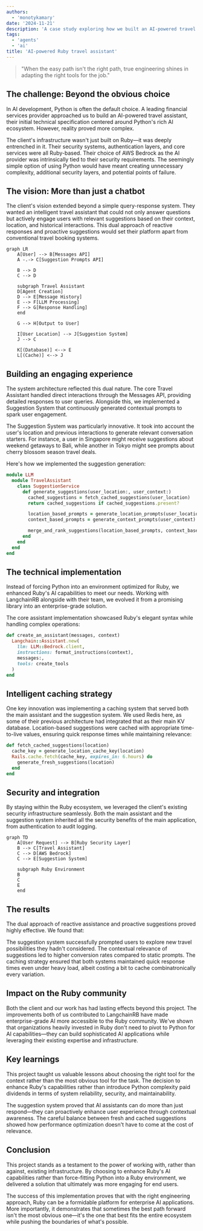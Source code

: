 ```yaml
---
authors:
  - 'monotykamary'
date: '2024-11-21'
description: 'A case study exploring how we built an AI-powered travel assistant using Ruby and AWS Bedrock, demonstrating how choosing the right tools over popular choices led to a more robust and maintainable solution. This study examines our approach to integrating AI capabilities within existing Ruby infrastructure while maintaining enterprise security standards.'
tags:
  - 'agents'
  - 'ai'
title: 'AI-powered Ruby travel assistant'
---
```


> "When the easy path isn't the right path, true engineering shines in adapting the right tools for the job."

## The challenge: Beyond the obvious choice

In AI development, Python is often the default choice. A leading financial services provider approached us to build an AI-powered travel assistant, their initial technical specification centered around Python's rich AI ecosystem. However, reality proved more complex.

The client's infrastructure wasn't just built on Ruby—it was deeply entrenched in it. Their security systems, authentication layers, and core services were all Ruby-based. Their choice of AWS Bedrock as the AI provider was intrinsically tied to their security requirements. The seemingly simple option of using Python would have meant creating unnecessary complexity, additional security layers, and potential points of failure.

## The vision: More than just a chatbot

The client's vision extended beyond a simple query-response system. They wanted an intelligent travel assistant that could not only answer questions but actively engage users with relevant suggestions based on their context, location, and historical interactions. This dual approach of reactive responses and proactive suggestions would set their platform apart from conventional travel booking systems.

```mermaid
graph LR
    A[User] --> B[Messages API]
    A -.-> C[Suggestion Prompts API]

    B --> D
    C --> D

    subgraph Travel Assistant
    D[Agent Creation]
    D --> E[Message History]
    E --> F[LLM Processing]
    F --> G[Response Handling]
    end

    G --> H[Output to User]

    I[User Location] --> J[Suggestion System]
    J --> C

    K[(Database)] <--> E
    L[(Cache)] <--> J

```

## Building an engaging experience

The system architecture reflected this dual nature. The core Travel Assistant handled direct interactions through the Messages API, providing detailed responses to user queries. Alongside this, we implemented a Suggestion System that continuously generated contextual prompts to spark user engagement.

The Suggestion System was particularly innovative. It took into account the user's location and previous interactions to generate relevant conversation starters. For instance, a user in Singapore might receive suggestions about weekend getaways to Bali, while another in Tokyo might see prompts about cherry blossom season travel deals.

Here's how we implemented the suggestion generation:

```ruby
module LLM
  module TravelAssistant
    class SuggestionService
      def generate_suggestions(user_location:, user_context:)
        cached_suggestions = fetch_cached_suggestions(user_location)
        return cached_suggestions if cached_suggestions.present?

        location_based_prompts = generate_location_prompts(user_location)
        context_based_prompts = generate_context_prompts(user_context)

        merge_and_rank_suggestions(location_based_prompts, context_based_prompts)
      end
    end
  end
end
```

## The technical implementation

Instead of forcing Python into an environment optimized for Ruby, we enhanced Ruby's AI capabilities to meet our needs. Working with LangchainRB alongside with their team, we evolved it from a promising library into an enterprise-grade solution.

The core assistant implementation showcased Ruby's elegant syntax while handling complex operations:

```ruby
def create_an_assistant(messages, context)
  Langchain::Assistant.new(
    llm: LLM::Bedrock.client,
    instructions: format_instructions(context),
    messages:,
    tools: create_tools
  )
end
```

## Intelligent caching strategy

One key innovation was implementing a caching system that served both the main assistant and the suggestion system. We used Redis here, as some of their previous architecture had integrated that as their main KV database. Location-based suggestions were cached with appropriate time-to-live values, ensuring quick response times while maintaining relevance:

```ruby
def fetch_cached_suggestions(location)
  cache_key = generate_location_cache_key(location)
  Rails.cache.fetch(cache_key, expires_in: 6.hours) do
    generate_fresh_suggestions(location)
  end
end
```

## Security and integration

By staying within the Ruby ecosystem, we leveraged the client's existing security infrastructure seamlessly. Both the main assistant and the suggestion system inherited all the security benefits of the main application, from authentication to audit logging.

```mermaid
graph TD
    A[User Request] --> B[Ruby Security Layer]
    B --> C[Travel Assistant]
    C --> D[AWS Bedrock]
    C --> E[Suggestion System]

    subgraph Ruby Environment
    B
    C
    E
    end

```

## The results

The dual approach of reactive assistance and proactive suggestions proved highly effective. We found that:

The suggestion system successfully prompted users to explore new travel possibilities they hadn't considered. The contextual relevance of suggestions led to higher conversion rates compared to static prompts. The caching strategy ensured that both systems maintained quick response times even under heavy load, albeit costing a bit to cache combinatronically every variation.

## Impact on the Ruby community

Both the client and our work has had lasting effects beyond this project. The improvements both of us contributed to LangchainRB have made enterprise-grade AI more accessible to the Ruby community. We've shown that organizations heavily invested in Ruby don't need to pivot to Python for AI capabilities—they can build sophisticated AI applications while leveraging their existing expertise and infrastructure.

## Key learnings

This project taught us valuable lessons about choosing the right tool for the context rather than the most obvious tool for the task. The decision to enhance Ruby's capabilities rather than introduce Python complexity paid dividends in terms of system reliability, security, and maintainability.

The suggestion system proved that AI assistants can do more than just respond—they can proactively enhance user experience through contextual awareness. The careful balance between fresh and cached suggestions showed how performance optimization doesn't have to come at the cost of relevance.

## Conclusion

This project stands as a testament to the power of working with, rather than against, existing infrastructure. By choosing to enhance Ruby's AI capabilities rather than force-fitting Python into a Ruby environment, we delivered a solution that ultimately was more engaging for end users.

The success of this implementation proves that with the right engineering approach, Ruby can be a formidable platform for enterprise AI applications. More importantly, it demonstrates that sometimes the best path forward isn't the most obvious one—it's the one that best fits the entire ecosystem while pushing the boundaries of what's possible.
